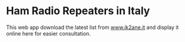 # Ham Radio Repeaters in Italy

This web app download the latest list from www.ik2ane.it and display it online here for easier consultation.